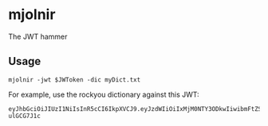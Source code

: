 # mjolnir

The JWT hammer

## Usage

`mjolnir -jwt $JWToken -dic myDict.txt`

For example, use the rockyou dictionary against this JWT:

```
eyJhbGciOiJIUzI1NiIsInR5cCI6IkpXVCJ9.eyJzdWIiOiIxMjM0NTY3ODkwIiwibmFtZSI6IkpvaG4gRG9lIiwiaWF0IjoxNTE2MjM5MDIyfQ.ABn9EFDMlzoAMvhxq0XPsYzR3h5ro9t4k-ulGCG7J1c
```

